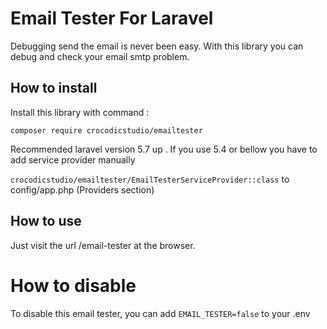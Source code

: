 # Email Tester For Laravel

Debugging send the email is never been easy. With this library you can debug and check your email smtp problem.

## How to install
Install this library with command : 

<code>composer require crocodicstudio/emailtester</code>

Recommended laravel version 5.7 up . If you use 5.4 or bellow you have to add service provider manually

<code>crocodicstudio/emailtester/EmailTesterServiceProvider::class</code> to config/app.php (Providers section)

## How to use

Just visit the url /email-tester at the browser.

# How to disable

To disable this email tester, you can add <code>EMAIL_TESTER=false</code> to your .env